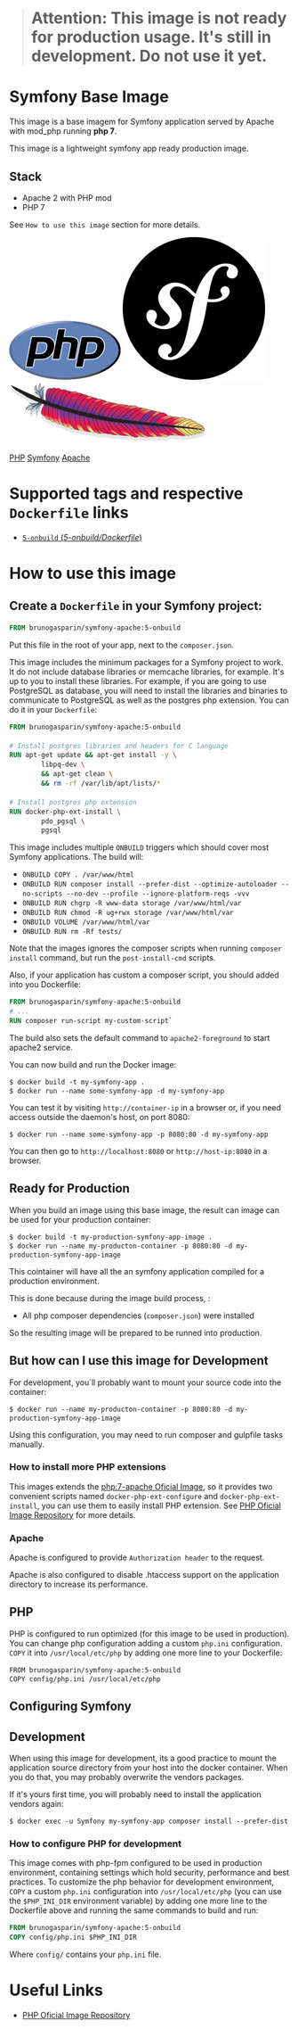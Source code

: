 

> # Attention: This image is not ready for production usage. It's still in development. Do not use it yet.

# Symfony Base Image 

This image is a base imagem for Symfony application served by Apache with mod_php running **php 7**.

This image is a lightweight symfony app ready production image.

## Stack

- Apache 2 with PHP mod
- PHP 7


See `How to use this image` section for more details.

![logo PHP](php-logo.png) ![logo Symfony](symfony-logo.png) ![Apache](httpd-logo.png)

[PHP][1]
[Symfony][2]
[Apache][3]

# Supported tags and respective `Dockerfile` links

* [`5-onbuild` (*5-onbuild/Dockerfile*)](5-onbuild/Dockerfile)

# How to use this image

## Create a `Dockerfile` in your Symfony project:

```dockerfile
FROM brunogasparin/symfony-apache:5-onbuild
```

Put this file in the root of your app, next to the `composer.json`.

This image includes the minimum packages for a Symfony project to work. It do not include database
libraries or memcache libraries, for example. It's up to you to install these libraries. For
example, if you are going to use PostgreSQL as database, you will need to install the libraries
and binaries to communicate to PostgreSQL as well as the postgres php extension.
You can do it in your `Dockerfile`:

```dockerfile
FROM brunogasparin/symfony-apache:5-onbuild

# Install postgres libraries and headers for C language
RUN apt-get update && apt-get install -y \
        libpq-dev \
        && apt-get clean \
        && rm -rf /var/lib/apt/lists/*

# Install postgres php extension
RUN docker-php-ext-install \
        pdo_pgsql \
        pgsql
```

This image includes multiple `ONBUILD` triggers which should cover most Symfony applications.
The build will:

* `ONBUILD COPY . /var/www/html`
* `ONBUILD RUN composer install --prefer-dist --optimize-autoloader --no-scripts --no-dev --profile --ignore-platform-reqs -vvv`
* `ONBUILD RUN chgrp -R www-data storage /var/www/html/var`
* `ONBUILD RUN chmod -R ug+rwx storage /var/www/html/var`
* `ONBUILD VOLUME /var/www/html/var`
* `ONBUILD RUN rm -Rf tests/`

Note that the images ignores the composer scripts when running `composer install` command, but run the `post-install-cmd` scripts.

Also, if your application has custom a composer script, you should added into you Dockerfile:
	
```dockerfile
FROM brunogasparin/symfony-apache:5-onbuild
# ...
RUN composer run-script my-custom-script`
```

The build also sets the default command to `apache2-foreground` to start apache2 service.

You can now build and run the Docker image:

```console
$ docker build -t my-symfony-app .
$ docker run --name some-symfony-app -d my-symfony-app
```

You can test it by visiting `http://container-ip` in a browser or, if you need access outside
the daemon's host, on port 8080:

    $ docker run --name some-symfony-app -p 8080:80 -d my-symfony-app

You can then go to `http://localhost:8080` or `http://host-ip:8080` in a browser.

## Ready for Production 

When you build an image using this base image, the result can image can be used for
your production container:

    $ docker build -t my-production-symfony-app-image .
    $ docker run --name my-producton-container -p 8080:80 -d my-production-symfony-app-image

This cointainer will have all the an symfony application compiled for a production environment.

This is done because during the image build process, :

   - All php composer dependencies  (`composer.json`) were installed

So the resulting image will be prepared to be runned into production.

## But how can I use this image for Development

For development, you`ll probably want to mount your source code into the container:

    $ docker run --name my-producton-container -p 8080:80 -d my-production-symfony-app-image

Using this configuration, you may need to run composer and gulpfile tasks manually.

### How to install more PHP extensions

This images extends the [php:7-apache Oficial Image][3], so it provides two convenient scripts 
named `docker-php-ext-configure` and `docker-php-ext-install`, 
you can use them to easily install PHP extension. See [PHP Oficial Image Repository][3] for 
more details.

### Apache

Apache is configured to provide `Authorization header` to the request.

Apache is also configured to disable .htaccess support on the application directory
to increase its performance.

## PHP

PHP is configured to run optimized (for this image to be used in production). You can change php
configuration adding a custom `php.ini` configuration. `COPY` it into `/usr/local/etc/php` by
adding one more line to your Dockerfile:

    FROM brunogasparin/symfony-apache:5-onbuild
    COPY config/php.ini /usr/local/etc/php

## Configuring Symfony


## Development

When using this image for development, its a good practice to mount the application source directory
from your host into the docker container. When you do that, you may probably overwrite the
vendors packages.

If it's yours first time, you will probably need to install the application vendors again:

```console
$ docker exec -u Symfony my-symfony-app composer install --prefer-dist
```

### How to configure PHP for development

This image comes with php-fpm configured to be used in production environment, containing settings which hold 
security, performance and best practices. To customize the php behavior for development environment, `COPY`
 a custom `php.ini` configuration into `/usr/local/etc/php` (you can use the `$PHP_INI_DIR` environment variable) 
 by adding one more line to the Dockerfile above and running the same commands to build and run:

```dockerfile
FROM brunogasparin/symfony-apache:5-onbuild
COPY config/php.ini $PHP_INI_DIR
```

Where `config/` contains your `php.ini` file.

# Useful Links

- [PHP Oficial Image Repository][3]

[1]: http://http://php.net/
[2]: https://symfony.com
[3]: http://httpd.apache.org
